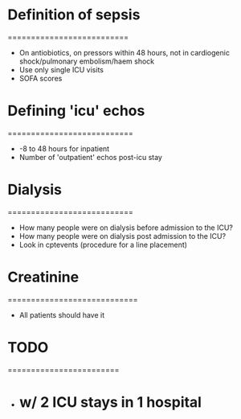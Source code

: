 # Definition of sepsis
==========================
+ On antiobiotics, on pressors within 48 hours, not in cardiogenic shock/pulmonary embolism/haem shock
+ Use only single ICU visits
+ SOFA scores

# Defining 'icu' echos
===========================
+ -8 to 48 hours for inpatient
+ Number of 'outpatient' echos post-icu stay

# Dialysis
===========================
+ How many people were on dialysis before admission to the ICU?
+ How many people were on dialysis post admission to the ICU?
+ Look in cptevents (procedure for a line placement)

# Creatinine
============================
+ All patients should have it 

# TODO
========================
+ # w/ 2 ICU stays in 1 hospital 
